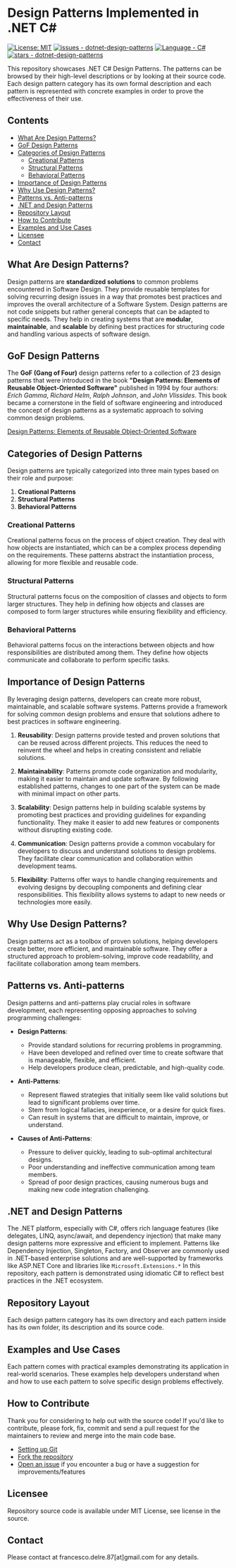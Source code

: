 # Design Patterns Implemented in .NET C#
[![License: MIT](https://img.shields.io/badge/License-MIT-yellow.svg)](https://opensource.org/licenses/MIT)
[![issues - dotnet-design-patterns](https://img.shields.io/github/issues/engineering87/dotnet-design-patterns)](https://github.com/engineering87/dotnet-design-patterns/issues)
[![Language - C#](https://img.shields.io/static/v1?label=Language&message=C%23&color=blueviolet)](https://dotnet.microsoft.com/it-it/languages/csharp)
[![stars - dotnet-design-patterns](https://img.shields.io/github/stars/engineering87/dotnet-design-patterns?style=social)](https://github.com/engineering87/dotnet-design-patterns)

This repository showcases .NET C# Design Patterns. The patterns can be browsed by their high-level descriptions or by looking at their source code. Each design pattern category has its own formal description and each pattern is represented with concrete examples in order to prove the effectiveness of their use.

## Contents
- [What Are Design Patterns?](#what-are-design-patterns)
- [GoF Design Patterns](#gof-design-patterns)
- [Categories of Design Patterns](#categories-of-design-patterns)
  - [Creational Patterns](#creational-patterns)
  - [Structural Patterns](#structural-patterns)
  - [Behavioral Patterns](#behavioral-patterns)
- [Importance of Design Patterns](#importance-of-design-patterns)
- [Why Use Design Patterns?](#why-use-design-patterns)
- [Patterns vs. Anti-patterns](#patterns-vs-anti-patterns)
- [.NET and Design Patterns](#net-and-design-patterns)
- [Repository Layout](#repository-layout)
- [How to Contribute](#how-to-contribute)
- [Examples and Use Cases](#examples-and-use-cases)
- [Licensee](#licensee)
- [Contact](#contact)

## What Are Design Patterns?
Design patterns are **standardized solutions** to common problems encountered in Software Design. They provide reusable templates for solving recurring design issues in a way that promotes best practices and improves the overall architecture of a Software System. Design patterns are not code snippets but rather general concepts that can be adapted to specific needs. They help in creating systems that are **modular**, **maintainable**, and **scalable** by defining best practices for structuring code and handling various aspects of software design.

## GoF Design Patterns
The **GoF (Gang of Four)** design patterns refer to a collection of 23 design patterns that were introduced in the book **"Design Patterns: Elements of Reusable Object-Oriented Software"** published in 1994 by four authors: *Erich Gamma*, *Richard Helm*, *Ralph Johnson*, and *John Vlissides*. This book became a cornerstone in the field of software engineering and introduced the concept of design patterns as a systematic approach to solving common design problems.

[Design Patterns: Elements of Reusable Object-Oriented Software](https://en.wikipedia.org/wiki/Design_Patterns)

## Categories of Design Patterns
Design patterns are typically categorized into three main types based on their role and purpose:

1. **Creational Patterns**
2. **Structural Patterns**
3. **Behavioral Patterns**

### Creational Patterns
Creational patterns focus on the process of object creation. They deal with how objects are instantiated, which can be a complex process depending on the requirements. These patterns abstract the instantiation process, allowing for more flexible and reusable code.

### Structural Patterns
Structural patterns focus on the composition of classes and objects to form larger structures. They help in defining how objects and classes are composed to form larger structures while ensuring flexibility and efficiency.

### Behavioral Patterns
Behavioral patterns focus on the interactions between objects and how responsibilities are distributed among them. They define how objects communicate and collaborate to perform specific tasks.

## Importance of Design Patterns
By leveraging design patterns, developers can create more robust, maintainable, and scalable software systems. Patterns provide a framework for solving common design problems and ensure that solutions adhere to best practices in software engineering.

1. **Reusability**:
Design patterns provide tested and proven solutions that can be reused across different projects. This reduces the need to reinvent the wheel and helps in creating consistent and reliable solutions.

2. **Maintainability**:
Patterns promote code organization and modularity, making it easier to maintain and update software. By following established patterns, changes to one part of the system can be made with minimal impact on other parts.

3. **Scalability**:
Design patterns help in building scalable systems by promoting best practices and providing guidelines for expanding functionality. They make it easier to add new features or components without disrupting existing code.

4. **Communication**:
Design patterns provide a common vocabulary for developers to discuss and understand solutions to design problems. They facilitate clear communication and collaboration within development teams.

5. **Flexibility**:
Patterns offer ways to handle changing requirements and evolving designs by decoupling components and defining clear responsibilities. This flexibility allows systems to adapt to new needs or technologies more easily.

## Why Use Design Patterns?
Design patterns act as a toolbox of proven solutions, helping developers create better, more efficient, and maintainable software. They offer a structured approach to problem-solving, improve code readability, and facilitate collaboration among team members.

## Patterns vs. Anti-patterns
Design patterns and anti-patterns play crucial roles in software development, each representing opposing approaches to solving programming challenges:
- **Design Patterns**:
  - Provide standard solutions for recurring problems in programming.
  - Have been developed and refined over time to create software that is manageable, flexible, and efficient.
  - Help developers produce clean, predictable, and high-quality code.

- **Anti-Patterns**:
  - Represent flawed strategies that initially seem like valid solutions but lead to significant problems over time.
  - Stem from logical fallacies, inexperience, or a desire for quick fixes.
  - Can result in systems that are difficult to maintain, improve, or understand.

- **Causes of Anti-Patterns**:
  - Pressure to deliver quickly, leading to sub-optimal architectural designs.
  - Poor understanding and ineffective communication among team members.
  - Spread of poor design practices, causing numerous bugs and making new code integration challenging.

## .NET and Design Patterns
The .NET platform, especially with C#, offers rich language features (like delegates, LINQ, async/await, and dependency injection) that make many design patterns more expressive and efficient to implement. Patterns like Dependency Injection, Singleton, Factory, and Observer are commonly used in .NET-based enterprise solutions and are well-supported by frameworks like ASP.NET Core and libraries like `Microsoft.Extensions.*`
In this repository, each pattern is demonstrated using idiomatic C# to reflect best practices in the .NET ecosystem.

## Repository Layout
Each design pattern category has its own directory and each pattern inside has its own folder, its description and its source code.

## Examples and Use Cases
Each pattern comes with practical examples demonstrating its application in real-world scenarios. These examples help developers understand when and how to use each pattern to solve specific design problems effectively.

## How to Contribute
Thank you for considering to help out with the source code!
If you'd like to contribute, please fork, fix, commit and send a pull request for the maintainers to review and merge into the main code base.

 * [Setting up Git](https://docs.github.com/en/get-started/getting-started-with-git/set-up-git)
 * [Fork the repository](https://docs.github.com/en/pull-requests/collaborating-with-pull-requests/working-with-forks/fork-a-repo)
 * [Open an issue](https://github.com/engineering87/dotnet-design-patterns/issues) if you encounter a bug or have a suggestion for improvements/features

## Licensee
Repository source code is available under MIT License, see license in the source.

## Contact
Please contact at francesco.delre.87[at]gmail.com for any details.
